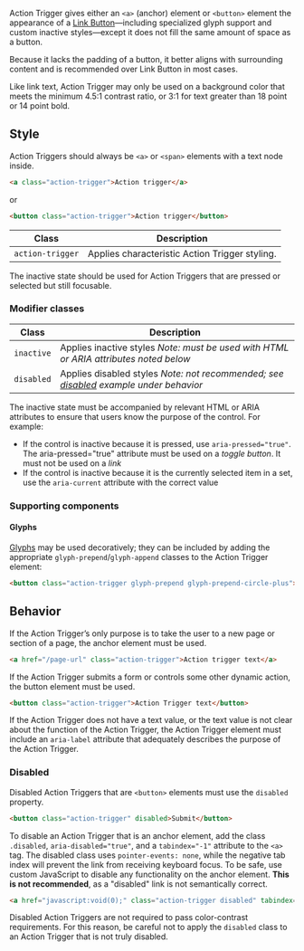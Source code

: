 Action Trigger gives either an `<a>` (anchor) element or `<button>` element the appearance of a  [Link Button](https://mwf.azurewebsites.net/catalog/button/index.html#link)—including specialized glyph support and custom inactive styles—except it does not fill the same amount of space as a button.

Because it lacks the padding of a button, it better aligns with surrounding content and is recommended over Link Button in most cases.

Like link text, Action Trigger may only be used on a background color that meets the minimum 4.5:1 contrast ratio, or 3:1 for text greater than 18 point or 14 point bold.

## Style
Action Triggers should always be `<a>` or `<span>` elements with a text node inside.

```html
<a class="action-trigger">Action trigger</a>
```

or

```html
<button class="action-trigger">Action trigger</button>
```

| Class            | Description |
|------------------|-------------|
| `action-trigger` | Applies characteristic Action Trigger styling.

The inactive state should be used for Action Triggers that are pressed or selected but still focusable.

### Modifier classes
| Class      | Description |
|------------|-------------|
| `inactive` | Applies inactive styles _Note: must be used with HTML or ARIA attributes noted below_ |
| `disabled` | Applies disabled styles _Note: not recommended; see [disabled](#disabled) example under behavior_ |

The inactive state must be accompanied by relevant HTML or ARIA attributes to ensure that users know the purpose of the control. For example:
- If the control is inactive because it is pressed, use `aria-pressed="true"`. The aria-pressed="true" attribute must be used on a *toggle button*. It must not be used on a *link*
- If the control is inactive because it is the currently selected item in a set, use the `aria-current` attribute with the correct value

### Supporting components

#### Glyphs

[Glyphs](https://moray-prod.azurewebsites.net/components/detail/glyphs--glyphs.html) may be used decoratively; they can be included by adding the appropriate `glyph-prepend`/`glyph-append` classes to the Action Trigger element:

```html
<button class="action-trigger glyph-prepend glyph-prepend-circle-plus">Action Trigger with glyph</button>
```

## Behavior

If the Action Trigger’s only purpose is to take the user to a new page or section of a page, the anchor element must be used.

```html
<a href="/page-url" class="action-trigger">Action trigger text</a>
```

If the Action Trigger submits a form or controls some other dynamic action, the button element must be used.

```html
<button class="action-trigger">Action Trigger text</button>
```

If the Action Trigger does not have a text value, or the text value is not clear about the function of the Action Trigger, the Action Trigger element must include an `aria-label` attribute that adequately describes the purpose of the Action Trigger.

### Disabled

Disabled Action Triggers that are `<button>` elements must use the `disabled` property.

```html
<button class="action-trigger" disabled>Submit</button>
```

To disable an Action Trigger that is an anchor element, add the class `.disabled`, `aria-disabled="true"`, and a `tabindex="-1"` attribute to the `<a>` tag. The disabled class uses `pointer-events: none`, while the negative tab index will prevent the link from receiving keyboard focus. To be safe, use custom JavaScript to disable any functionality on the anchor element. **This is not recommended**, as a "disabled" link is not semantically correct.

```html
<a href="javascript:void(0);" class="action-trigger disabled" tabindex="-1" aria-disabled="true">Next</a>
```

Disabled Action Triggers are not required to pass color-contrast requirements. For this reason, be careful not to apply the `disabled` class to an Action Trigger that is not truly disabled.
